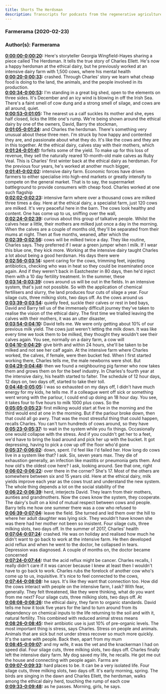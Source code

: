 ```yaml
---
title: Shorts The Herdsman
description: Transcripts for podcasts from the regenerative agriculture space. Search and find episodes and timestamps.
---
```


### Farmerama  (2020-02-23)  
### Author(s): Farmerama  

**[0:00:00-0:00:20](https://soundcloud.com/farmerama-radio/shorts-the-herdsman#t=0:00:00):**  Here's storyteller Georgia Wingfield-Hayes sharing a piece called The Herdsman. It tells  the true story of Charles Ellett. He's now a happy herdsman at the ethical dairy, but  he previously worked at an intensive dairy farm with 1,500 cows, where his mental health  
**[0:00:20-0:00:33](https://soundcloud.com/farmerama-radio/shorts-the-herdsman#t=0:00:20):**  crashed.  Through Charles' story we learn what cheap food is doing to the land, the animals, and  the people involved in its production.  
**[0:00:34-0:00:53](https://soundcloud.com/farmerama-radio/shorts-the-herdsman#t=0:00:34):**  I'm standing in a great big shed, open to the elements on three sides. It's December  and an icy wind is blowing in off the Irish Sea. There's a faint smell of cow dung and  a strong smell of silage, and cows are all around, quiet.  
**[0:00:53-0:01:05](https://soundcloud.com/farmerama-radio/shorts-the-herdsman#t=0:00:53):**  The nearest us a calf suckles its mother and she, eyes half closed, licks the little one's  rump.  We're being shown around the ethical dairy by one of the owners, David, Barry the stockman,  
**[0:01:05-0:01:24](https://soundcloud.com/farmerama-radio/shorts-the-herdsman#t=0:01:05):**  and Charles the herdsman. There's something very unusual about these three men. I'm struck  by how happy and contented they are, and passionate about what they do. It's like the cows and  they are in this together. At the ethical dairy, calves stay with their mothers, which  
**[0:01:24-0:01:41](https://soundcloud.com/farmerama-radio/shorts-the-herdsman#t=0:01:24):**  forfeits some of the yield. To make up for this loss of revenue, they sell the naturally  reared 10-month-old male calves as Ruby Veal. This is Charles' first winter back at the  ethical dairy as herdsman. For the previous four years, he's worked at another much bigger,  
**[0:01:41-0:02:02](https://soundcloud.com/farmerama-radio/shorts-the-herdsman#t=0:01:41):**  intensive dairy farm. Economic forces have driven farmers to either specialise into high-end  markets or greatly intensify to compete on the general market. That is to say, the supermarket  battleground to provide consumers with cheap food. Charles worked at one such flagship  
**[0:02:02-0:02:23](https://soundcloud.com/farmerama-radio/shorts-the-herdsman#t=0:02:02):**  intensive farm where over a thousand cows are milked three times a day. Here at the  ethical dairy, a specialist farm, just 120 cows are milked. It's very peaceful here in  the barn. The cows look healthy and content. One has come up to us, sniffing over the wall,  
**[0:02:24-0:02:39](https://soundcloud.com/farmerama-radio/shorts-the-herdsman#t=0:02:24):**  curious about this group of talkative people. Whilst the calves hear a little, their mothers  are milked just once a day in the morning. When the calves are a couple of months old,  they'll be separated from their mums at night. Then at five months, weaned, after which the  
**[0:02:39-0:02:56](https://soundcloud.com/farmerama-radio/shorts-the-herdsman#t=0:02:39):**  cows will be milked twice a day. They like routine, Charles says. They preferred if I  wear a green jumper when I milk. If I wear this blue one, they kick more. Working at  the intensive dairy taught Charles a lot about being a good herdsman. His days there were  
**[0:02:56-0:03:14](https://soundcloud.com/farmerama-radio/shorts-the-herdsman#t=0:02:56):**  spent caring for the cows, trimming feet, injecting antibiotics, checking who was in  heat so they could be inseminated once again. And if they weren't back in Eastchester in  80 days, then he'd inject them with a 10 day fertility treatment. In the summer, these  
**[0:03:14-0:03:39](https://soundcloud.com/farmerama-radio/shorts-the-herdsman#t=0:03:14):**  cows around us will be out in the fields. In an intensive system, that's just not possible.  So with the application of chemical fertilisers and slurry, the land produces four cuts of  silage a year. Four silage cuts, three milking slots, two days off. As the cows around us  
**[0:03:39-0:03:54](https://soundcloud.com/farmerama-radio/shorts-the-herdsman#t=0:03:39):**  quietly feed, suckle their calves or rest in bed bays, David and Barry tell us of the  immensely difficult journey they've taken to realise the vision of the ethical dairy.  The first time we trialled leaving the calves with their mothers, it was an utter disaster,  
**[0:03:54-0:04:10](https://soundcloud.com/farmerama-radio/shorts-the-herdsman#t=0:03:54):**  David tells me. We were only getting about 10% of our previous milk yield. The cows just  weren't letting the milk down. It was like every time we took them to be milked, they  thought they wouldn't see their calves again. You see, normally on a dairy farm, a cow will  
**[0:04:10-0:04:29](https://soundcloud.com/farmerama-radio/shorts-the-herdsman#t=0:04:10):**  give birth and within 24 hours, she'll be taken to be milked and not see her calf again.  At the intensive farm where Charles worked, the calves, if female, were then bucket fed.  When I first started working there, Charles tells me, the male newborns were shot. But  
**[0:04:29-0:04:48](https://soundcloud.com/farmerama-radio/shorts-the-herdsman#t=0:04:29):**  then we found a neighbouring pig farmer who now takes them and grows them on for the beef  industry. In Charles's fourth year at the intensive dairy, his health started to falter.  The schedule of 12 hour days, 12 days on, two days off, started to take their toll.  
**[0:04:48-0:05:05](https://soundcloud.com/farmerama-radio/shorts-the-herdsman#t=0:04:48):**  I was so exhausted on my days off, I didn't have much energy for my kids, he tells me.  If a colleague went off sick or something went wrong with the parlour, I could end up  doing an 18 hour day. You see, it takes four to five hours to milk 1000 plus cows. So the  
**[0:05:05-0:05:23](https://soundcloud.com/farmerama-radio/shorts-the-herdsman#t=0:05:05):**  first milking would start at five in the morning and the third would end at one in the morning.  But if the parlour broke down, then that could all go awry. That was the most stressful thing  that could happen, recalls Charles. You can't turn hundreds of cows around, so they have  
**[0:05:23-0:05:37](https://soundcloud.com/farmerama-radio/shorts-the-herdsman#t=0:05:23):**  to wait in the system while you fix things. Occasionally one would collapse with the stress.  And if you couldn't get her to a feet, we'd have to bring the load around and pick her  up with the bucket. It got depressing, having to pick a cow up off the floor who'd gone  
**[0:05:37-0:06:02](https://soundcloud.com/farmerama-radio/shorts-the-herdsman#t=0:05:37):**  down, spent. I'd feel like I'd failed her. How long do cows live in a system like that?  I ask. Six, seven years max. They die of exhaustion generally, an infection like mastitis or pneumonia  gets them. And how old's the oldest cow here? I ask, looking around. See that one, right  
**[0:06:02-0:06:22](https://soundcloud.com/farmerama-radio/shorts-the-herdsman#t=0:06:02):**  over there in the corner? She's 17. Most of the others are somewhere between six and 15  years old. Here at the ethical dairy, milk yields improve each year as the cows trust  and understand the new system. The whole thing depends a lot on the social stability of the  
**[0:06:22-0:06:39](https://soundcloud.com/farmerama-radio/shorts-the-herdsman#t=0:06:22):**  herd, interjects David. They learn from their mothers, aunties and grandmothers. Now the  cows know the system, they cooperate. The dairy's built on a kind of mutual respect  between cows and people. Barry tells me how one summer there was a cow who refused to  
**[0:06:39-0:07:04](https://soundcloud.com/farmerama-radio/shorts-the-herdsman#t=0:06:39):**  leave the field. She turned and led them over the hill to where her adult daughter was lying  sick. They wouldn't have known she was there had her mother not been so insistent. Four  silage cuts, three milking slots, two days off. In the summer of 2017, Charles' health  
**[0:07:04-0:07:24](https://soundcloud.com/farmerama-radio/shorts-the-herdsman#t=0:07:04):**  crashed. He was on holiday and realised how much he didn't want to go back to work at the  intensive farm. He then developed acid reflux and when he went to the doctor, he collapsed  in tears. Depression was diagnosed. A couple of months on, the doctor became concerned  
**[0:07:24-0:07:44](https://soundcloud.com/farmerama-radio/shorts-the-herdsman#t=0:07:24):**  that the acid reflux might be cancer. Charles recalls, I really didn't care if it was cancer  because I knew at least then I wouldn't have to go back to work. Charles rubs the forelock  of another cow who's come up to us, inquisitive. It's nice to feel connected to the cows,  
**[0:07:44-0:08:08](https://soundcloud.com/farmerama-radio/shorts-the-herdsman#t=0:07:44):**  he says. It's like they want that connection too. How did the cows interact with people  on the intensive farm, I ask? With fear, generally. They felt threatened, like they were thinking,  what do you want from me next? Four silage cuts, three milking slots, two days off. At  
**[0:08:08-0:08:26](https://soundcloud.com/farmerama-radio/shorts-the-herdsman#t=0:08:08):**  the ethical dairy, they farm to organic standards. David tells me how it took five years for  the land to turn around from its dependency on chemical inputs to the life returning to  the soil and with it, natural fertility. This combined with reduced animal stress means  
**[0:08:26-0:08:45](https://soundcloud.com/farmerama-radio/shorts-the-herdsman#t=0:08:26):**  their antibiotic use is just 10% of pre-organic levels. The most important thing is stress,  says Charles. Stress on people and animals. Animals that are sick but not under stress  recover so much more quickly. It's the same with people. Back then, apart from my mum  
**[0:08:45-0:09:07](https://soundcloud.com/farmerama-radio/shorts-the-herdsman#t=0:08:45):**  and my wife, it was the vet and the knackerman I had on speed dial. Four silage cuts, three  milking slots, two days off. Charles finally left the intensive dairy farm. My dog saved  my life, he recalls. He got me out the house and connecting with people again. Farms are  
**[0:09:07-0:09:33](https://soundcloud.com/farmerama-radio/shorts-the-herdsman#t=0:09:07):**  hard places to be. It can be a very isolated life. Four silage cuts, three milking slots,  two days off. It's early morning, spring. The birds are singing in the dawn and Charles  Ellett, the herdsman, walks among the ethical dairy herd, touching the rump of each cow  
**[0:09:33-0:09:48](https://soundcloud.com/farmerama-radio/shorts-the-herdsman#t=0:09:33):**  as he passes. Morning, girls, he says.  
